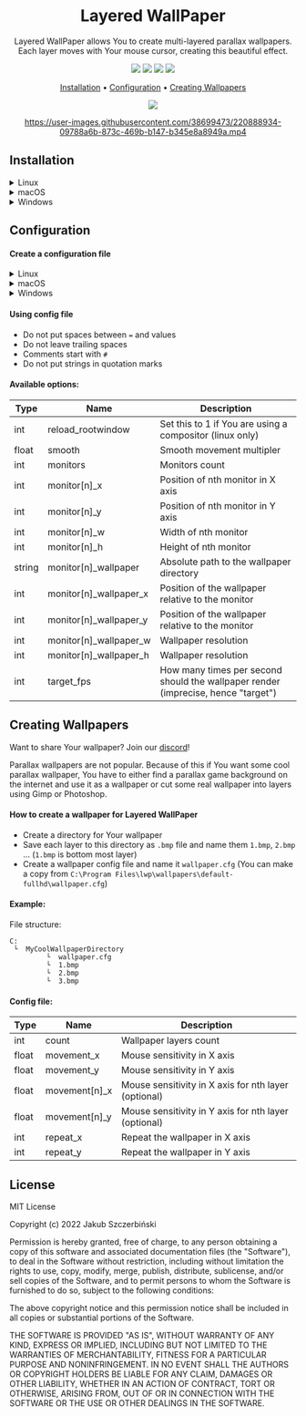 <div align="center">

# Layered WallPaper

Layered WallPaper allows You to create multi-layered parallax wallpapers.<br />
Each layer moves with Your mouse cursor, creating this beautiful effect.

[![](https://img.shields.io/github/v/release/jszczerbinsky/lwp?style=for-the-badge)](https://github.com/jszczerbinsky/lwp/releases/latest)
[![](https://img.shields.io/github/downloads/jszczerbinsky/lwp/total?style=for-the-badge)](https://github.com/jszczerbinsky/lwp/releases/latest)
[![](https://img.shields.io/github/actions/workflow/status/jszczerbinsky/lwp/build.yml?style=for-the-badge)](https://github.com/jszczerbinsky/lwp)
[![](https://img.shields.io/discord/1077955077974794322?label=DISCORD&style=for-the-badge)](https://discord.gg/JmkCqjYFQa)

[Installation](#installation) •
[Configuration](#configuration) •
[Creating Wallpapers](#creating-wallpapers)

<a href="https://www.buymeacoffee.com/jszczerbinsky"><img src="https://img.buymeacoffee.com/button-api/?text=Buy me a coffee&emoji=&slug=jszczerbinsky&button_colour=FFDD00&font_colour=000000&font_family=Comic&outline_colour=000000&coffee_colour=ffffff" /></a>

https://user-images.githubusercontent.com/38699473/220888934-09788a6b-873c-469b-b147-b345e8a8949a.mp4

</div>

## Installation

<details>
  <summary>Linux</summary>
  
  #### Installation steps
  
  - Install `SDL2` using Your package manager
  - If You are using `Wayland`, You also must install `XWayland`
  - Download `.tar.gz` package from [releases](https://github.com/jszczerbinsky/lwp/releases/latest)
  - Extract the content to `/`:
  ```shell
  sudo tar -o -xvf [archive name].tar.gz --directory /
  ```
  - Test Layered WallPaper by running `lwp`
  - Setting `reload_rootwindow=1` in config file may be necessary on some distributions for Layered WallPaper to work properly (see [configuration](#configuration))
  - To make Layered WallPaper run on startup, add `lwp &` command to Your desktop enviroment `.rc` file
  
  #### Build from source instead
  - Install `SDL2` using Your package manager. On some distributions `SDL2` doesn't contain development files, so it may be also necessary to install development version of `SDL2`
  - If You are using `Wayland`, You also must install `XWayland`
  - Install `CMake`
  - Clone the repository and prepare a `build` directory:

  ```shell
  git clone https://github.com/jszczerbinsky/lwp
  cd lwp
  mkdir build
  cd build
  ```
  - Compile the project and generate a `.tar.gz` package
  ```shell
  cmake ../
  cmake --build .
  cpack
  ```
  - Extract `.tar.gz` package
  ```shell
  sudo tar -o -xvf [archive name].tar.gz --directory /
  ```
  - Test Layered WallPaper by running `lwp`
  - Setting `reload_rootwindow=1` in config file may be necessary on some distributions for Layered WallPaper to work properly (see [configuration](#configuration))
  - To make Layered WallPaper run on startup, add `lwp &` command to Your desktop enviroment `.rc` file
  
</details>

<details>
  <summary>macOS</summary>
  
  #### Installation steps
  - Download and run the installer from [releases](https://github.com/jszczerbinsky/lwp/releases/latest)
  - Drag and drop Layered_WallPaper into Applications
  - To make Layered WallPaper run on startup, run Toggle_Autorun.command
    - To stop running Layered WallPaper on startup, run it again
  
  #### Build from source instead
  - Install `SDL2` (homebrew: `brew install sdl2`)
  - To build this project, You need to install `cmake` (homebrew: `brew install cmake`)
  - Clone the repository:
    ```zsh
    git clone https://github.com/jszczerbinsky/lwp
    cd lwp
    
    ```
  - Compile and generate installer
    ```zsh
    mkdir build
    cd build
    cmake ../
    cmake --build .
    cpack -G DragNDrop
    ```
  - DMG installer should appear, open it and drag Layered_WallPaper into Applications
  - To make Layered WallPaper run on startup, run Toggle_Autorun.command
    - To stop running Layered WallPaper on startup, run it again
    
</details>

<details>
  <summary>Windows</summary>
  
  #### Installation steps
  - Download and run the installer from [releases](https://github.com/jszczerbinsky/lwp/releases/latest)
  - Layered WallPaper should run immediately after the installation
  
  #### Build from source instead
  - Layered WallPaper is built using [cmake](https://cmake.org/), so You must install it.
  - This project supports `MinGW` and `MSVC` compilers. Using different one could lead to unpredicted behavior. If You want to use `MSVC`, it should be installed with Visual Studio.
  - Download `SDL2` and `SDL2-devel` package for Your compiler from [SDL2 releases](https://github.com/libsdl-org/SDL/releases/latest) and extract them somewhere.
  - You also must install [NSIS](https://nsis.sourceforge.io/Download). It's required to build the installer, which is needed to correctly set the registry keys, that will make Layered WallPaper run on OS startup etc.
  - Clone the repository and create `build` directory
  ```shell
  git clone https://github.com/jszczerbinsky/lwp
  cd lwp
  mkdir -p build
  cd build
  ```
  - Type the following commands, replace square brackets elements with paths to extracted `SDL2` packages, that You've downloaded:


  For `MSVC`:
  ```shell
  cmake -G "Visual Studio 17" -DSDL2_DIR=[PATH TO SDL2-MSVC-DEVEL DIRECTORY]\cmake -DSDL2_RUNTIME_DIR=[PATH TO SDL2 RUNTIME DIRECTORY]  ../
  cmake --build . --config Release
  cpack
  ```
  For `MinGW`:
  ```shell
  cmake -G "MinGW Makefiles" -DSDL2_DIR=[PATH TO SDL2-MINGW-DEVEL DIRECTORY]\cmake -DSDL2_RUNTIME_DIR=[PATH TO SDL2 RUNTIME DIRECTORY] -DCMAKE_BUILD_TYPE=Release  ../
  cmake --build .
  cpack
  ```
  - The installer should appear in `build` directory, that You've created earlier. After completing the installation Layered WallPaper should run immediately.
  
</details>

## Configuration

#### Create a configuration file
<details>
  <summary>Linux</summary>
  
  - Copy default config file to `.config/lwp/lwp.cfg`:
  ```shell
  mkdir ~/.config/lwp
  cp /etc/lwp.cfg ~/.config/lwp/lwp.cfg
  ```
  
</details>
<details>
  <summary>macOS</summary>

  - Copy default config file to `~/.config/lwp/lwp.cfg`:
    ```zsh
    mkdir -p ~/.config/lwp
    cp /opt/lwp/lwp.cfg ~/.config/lwp/
    ```
</details>
<details>
  <summary>Windows</summary>
  
  - Press <kbd>⊞ Win</kbd> + <kbd>R</kbd>
  - Type `%appdata%` and press `Ok`
  - Create new directory and name it `lwp`
  - Copy file `C:\Program Files\lwp\defaultWin.cfg` to directory created in the previous step and rename it to `lwp.cfg`
  - Open `lwp.cfg` in notepad
  
</details>

#### Using config file

- Do not put spaces between `=` and values
- Do not leave trailing spaces
- Comments start with `#`
- Do not put strings in quotation marks

#### Available options:

|  Type  |      Name    | Description |
| ------ | ------------ | ----------- |
| int    | reload_rootwindow | Set this to 1 if You are using a compositor (linux only) |
| float  | smooth       | Smooth movement multipler |
| int    | monitors     | Monitors count |
| int    | monitor[n]_x | Position of nth monitor in X axis |
| int    | monitor[n]_y | Position of nth monitor in Y axis |
| int    | monitor[n]_w | Width of nth monitor |
| int    | monitor[n]_h | Height of nth monitor |
| string | monitor[n]_wallpaper   | Absolute path to the wallpaper directory |
| int    | monitor[n]_wallpaper_x | Position of the wallpaper relative to the monitor |
| int    | monitor[n]_wallpaper_y | Position of the wallpaper relative to the monitor |
| int    | monitor[n]_wallpaper_w | Wallpaper resolution |
| int    | monitor[n]_wallpaper_h | Wallpaper resolution |
| int    | target_fps     | How many times per second should the wallpaper render (imprecise, hence "target") |

## Creating Wallpapers

Want to share Your wallpaper? Join our [discord](https://discord.gg/JmkCqjYFQa)!

Parallax wallpapers are not popular. Because of this if You want some cool parallax wallpaper, You have to either find a parallax game background on the internet and use it as a wallpaper or cut some real wallpaper into layers using Gimp or Photoshop.

#### How to create a wallpaper for Layered WallPaper
- Create a directory for Your wallpaper
- Save each layer to this directory as `.bmp` file and name them `1.bmp`, `2.bmp` ... (`1.bmp` is bottom most layer)
- Create a wallpaper config file and name it `wallpaper.cfg` (You can make a copy from `C:\Program Files\lwp\wallpapers\default-fullhd\wallpaper.cfg`)

#### Example:

File structure:
```
C:
 └  MyCoolWallpaperDirectory
         └  wallpaper.cfg
         └  1.bmp
         └  2.bmp
         └  3.bmp
```

#### Config file:

|  Type  |      Name    | Description |
| ------ | ------------ | ----------- |
| int    | count        | Wallpaper layers count |
| float  | movement_x    | Mouse sensitivity in X axis |
| float  | movement_y    | Mouse sensitivity in Y axis |
| float  | movement[n]_x | Mouse sensitivity in X axis for nth layer (optional)|
| float  | movement[n]_y | Mouse sensitivity in Y axis for nth layer (optional)|
| int    | repeat_x     | Repeat the wallpaper in X axis |
| int    | repeat_y     | Repeat the wallpaper in Y axis |

## License

MIT License

Copyright (c) 2022 Jakub Szczerbiński

Permission is hereby granted, free of charge, to any person obtaining a copy
of this software and associated documentation files (the "Software"), to deal
in the Software without restriction, including without limitation the rights
to use, copy, modify, merge, publish, distribute, sublicense, and/or sell
copies of the Software, and to permit persons to whom the Software is
furnished to do so, subject to the following conditions:

The above copyright notice and this permission notice shall be included in all
copies or substantial portions of the Software.

THE SOFTWARE IS PROVIDED "AS IS", WITHOUT WARRANTY OF ANY KIND, EXPRESS OR
IMPLIED, INCLUDING BUT NOT LIMITED TO THE WARRANTIES OF MERCHANTABILITY,
FITNESS FOR A PARTICULAR PURPOSE AND NONINFRINGEMENT. IN NO EVENT SHALL THE
AUTHORS OR COPYRIGHT HOLDERS BE LIABLE FOR ANY CLAIM, DAMAGES OR OTHER
LIABILITY, WHETHER IN AN ACTION OF CONTRACT, TORT OR OTHERWISE, ARISING FROM,
OUT OF OR IN CONNECTION WITH THE SOFTWARE OR THE USE OR OTHER DEALINGS IN THE
SOFTWARE.
